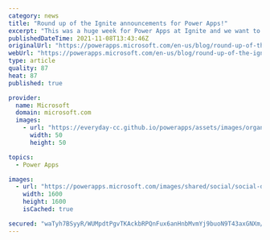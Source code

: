 ```yaml
---
category: news
title: "Round up of the Ignite announcements for Power Apps!"
excerpt: "This was a huge week for Power Apps at Ignite and we want to thank everyone for joining us and continuing to engage in the community. This post includes a round up of the announcements for Power Apps at Ignite."
publishedDateTime: 2021-11-08T13:43:46Z
originalUrl: "https://powerapps.microsoft.com/en-us/blog/round-up-of-the-ignite-announcements-for-power-apps/"
webUrl: "https://powerapps.microsoft.com/en-us/blog/round-up-of-the-ignite-announcements-for-power-apps/"
type: article
quality: 87
heat: 87
published: true

provider:
  name: Microsoft
  domain: microsoft.com
  images:
    - url: "https://everyday-cc.github.io/powerapps/assets/images/organizations/microsoft.com-50x50.jpg"
      width: 50
      height: 50

topics:
  - Power Apps

images:
  - url: "https://powerapps.microsoft.com/images/shared/social/social-default-image.png"
    width: 1600
    height: 1600
    isCached: true

secured: "waTyh7BSyyR/WUMpdtPgvTKAckbRPQnFux6anHnbMvmYj9buoN9T43axGNXm/8jwe2KqoNwux5QTlx8oSbLJytB6HpO9r65fYeaJZwmIWIkU9IQ3jYcVkeN3t5XNVxtf8kcQsr2ECY+qMuV/nlwaDE6/ZyYEOfWlF9o5BFbdWGco5+EupabE0RGUb/Tc3Nb9oprctt8t5ohjqUSrEBlvLUWgKCjZkQpTpHovPL63TFLy7de4Xc7vfDjzyFZQNJqWYLW+SLowj/uoTvGBekwQTfApr+xqEMl4wmFlSHyYcUei76f6ctpbgXESoUrueJb69BRWqolxvA0iQDrOOPevP7alZ6CD2smZTI0e8rlicsk=;nFAFI5glftgHnyJrB8nJGQ=="
---
```


